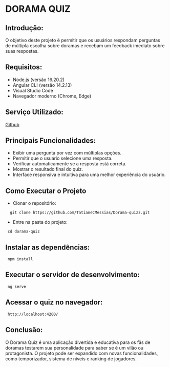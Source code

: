 # DORAMA QUIZ

## Introdução:
O objetivo deste projeto é permitir que os usuários respondam perguntas de múltipla escolha sobre doramas e recebam um feedback imediato sobre suas respostas.

## Requisitos:
- Node.js (versão 16.20.2)
- Angular CLI (versão 14.2.13)
- Visual Studio Code
- Navegador moderno (Chrome, Edge)

## Serviço Utilizado:
[Github](https://github.com/)


## Principais Funcionalidades:
- Exibir uma pergunta por vez com múltiplas opções.
- Permitir que o usuário selecione uma resposta.
- Verificar automaticamente se a resposta está correta.
- Mostrar o resultado final do quiz.
- Interface responsiva e intuitiva para uma melhor experiência do usuário.

## Como Executar o Projeto
- Clonar o repositório:
```
  git clone https://github.com/TatianeCMessias/Dorama-quizz.git
```

- Entre na pasta do projeto:
```
 cd dorama-quiz
```

## Instalar as dependências:
 ```
  npm install
 ```

## Executar o servidor de desenvolvimento:
 ```
  ng serve
 ```

## Acessar o quiz no navegador:
 ```
  http://localhost:4200/
 ```

## Conclusão:
O Dorama Quiz é uma aplicação divertida e educativa para os fãs de doramas testarem sua personalidade para saber se é um vilão ou protagonista. 
O projeto pode ser expandido com novas funcionalidades, como temporizador, sistema de níveis e ranking de jogadores. 
